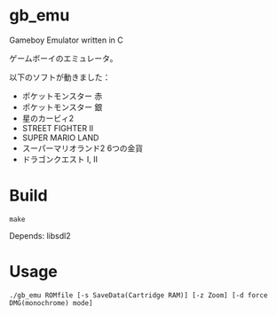 # gb_emu
Gameboy Emulator written in C

ゲームボーイのエミュレータ。

以下のソフトが動きました：
* ポケットモンスター 赤
* ポケットモンスター 銀
* 星のカービィ2
* STREET FIGHTER II
* SUPER MARIO LAND
* スーパーマリオランド2 6つの金貨
* ドラゴンクエスト I, II

# Build
```
make
```
Depends: libsdl2

# Usage
```
./gb_emu ROMfile [-s SaveData(Cartridge RAM)] [-z Zoom] [-d force DMG(monochrome) mode]
```

